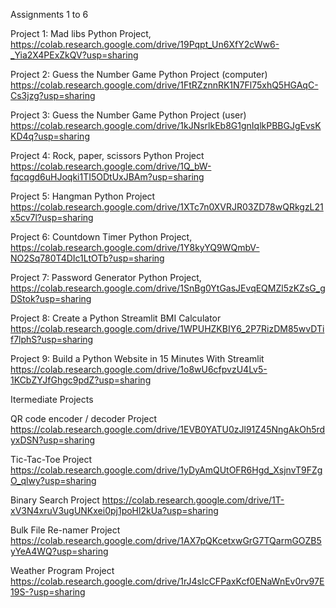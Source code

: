 Assignments 1 to 6

Project 1: Mad libs Python Project,
https://colab.research.google.com/drive/19Pqpt_Un6XfY2cWw6-_Yia2X4PExZkQV?usp=sharing

Project 2: Guess the Number Game Python Project (computer)
https://colab.research.google.com/drive/1FtRZznnRK1N7Fl75xhQ5HGAqC-Cs3jzg?usp=sharing

Project 3: Guess the Number Game Python Project (user)
https://colab.research.google.com/drive/1kJNsrlkEb8G1gnIqlkPBBGJgEvsKKD4q?usp=sharing

Project 4: Rock, paper, scissors Python Project
https://colab.research.google.com/drive/1Q_bW-fqcqgd6uHJoqki1TI5ODtUxJBAm?usp=sharing

Project 5: Hangman Python Project
https://colab.research.google.com/drive/1XTc7n0XVRJR03ZD78wQRkgzL21x5cv7l?usp=sharing

Project 6: Countdown Timer Python Project,
https://colab.research.google.com/drive/1Y8kyYQ9WQmbV-NO2Sq780T4DIc1LtOTb?usp=sharing

Project 7: Password Generator Python Project,
https://colab.research.google.com/drive/1SnBg0YtGasJEvqEQMZl5zKZsG_gDStok?usp=sharing

Project 8: Create a Python Streamlit BMI Calculator
https://colab.research.google.com/drive/1WPUHZKBIY6_2P7RizDM85wvDTif7lphS?usp=sharing

Project 9: Build a Python Website in 15 Minutes With Streamlit
https://colab.research.google.com/drive/1o8wU6cfpvzU4Lv5-1KCbZYJfGhgc9pdZ?usp=sharing

Itermediate Projects

QR code encoder / decoder Project
https://colab.research.google.com/drive/1EVB0YATU0zJl91Z45NngAkOh5rdyxDSN?usp=sharing

Tic-Tac-Toe Project
https://colab.research.google.com/drive/1yDyAmQUtOFR6Hgd_XsjnvT9FZgO_qlwy?usp=sharing

Binary Search Project
https://colab.research.google.com/drive/1T-xV3N4xruV3ugUNKxei0pj1poHl2kUa?usp=sharing

Bulk File Re-namer Project
https://colab.research.google.com/drive/1AX7pQKcetxwGrG7TQarmGOZB5yYeA4WQ?usp=sharing

Weather Program Project
https://colab.research.google.com/drive/1rJ4sIcCFPaxKcf0ENaWnEv0rv97E19S-?usp=sharing












 
